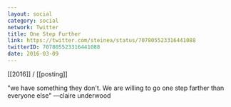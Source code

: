 ```yaml
---
layout: social
category: social
network: Twitter
title: One Step Further
link: https://twitter.com/steinea/status/707805523316441088
twitterID: 707805523316441088
date: 2016-03-09
---
```


[[2016]] / [[posting]]

"we have something they don't. We are willing to go one step farther than everyone else" —claire underwood
